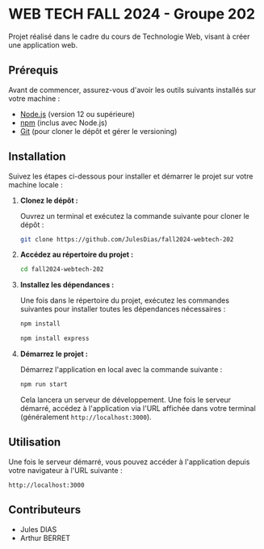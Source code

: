 # WEB TECH FALL 2024 - Groupe 202

Projet réalisé dans le cadre du cours de Technologie Web, visant à créer une application web.

## Prérequis

Avant de commencer, assurez-vous d'avoir les outils suivants installés sur votre machine :

- [Node.js](https://nodejs.org/) (version 12 ou supérieure)
- [npm](https://www.npmjs.com/) (inclus avec Node.js)
- [Git](https://git-scm.com/) (pour cloner le dépôt et gérer le versioning)

## Installation

Suivez les étapes ci-dessous pour installer et démarrer le projet sur votre machine locale :

1. **Clonez le dépôt :**

   Ouvrez un terminal et exécutez la commande suivante pour cloner le dépôt :

   ```bash
   git clone https://github.com/JulesDias/fall2024-webtech-202
   ```

2. **Accédez au répertoire du projet :**

   ```bash
   cd fall2024-webtech-202
   ```

3. **Installez les dépendances :**

   Une fois dans le répertoire du projet, exécutez les commandes suivantes pour installer toutes les dépendances nécessaires :

   ```bash
   npm install
   ```
   ```bash
   npm install express
   ```
   
4. **Démarrez le projet :**

   Démarrez l'application en local avec la commande suivante :

   ```bash
   npm run start
   ```

   Cela lancera un serveur de développement. Une fois le serveur démarré, accédez à l'application via l'URL affichée dans votre terminal (généralement `http://localhost:3000`).

## Utilisation

Une fois le serveur démarré, vous pouvez accéder à l'application depuis votre navigateur à l'URL suivante :

```
http://localhost:3000
```

## Contributeurs

- Jules DIAS
- Arthur BERRET
